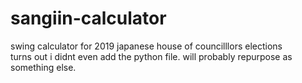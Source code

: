 # sangiin-calculator
swing calculator for 2019 japanese house of councilllors elections <br/>
turns out i didnt even add the python file. will probably repurpose as something else.
